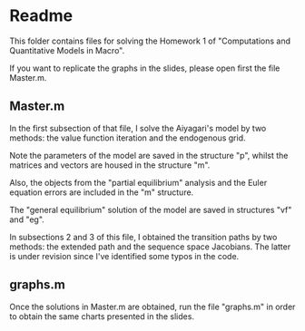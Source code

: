 # Readme

This folder contains files for solving the Homework 1 of "Computations and Quantitative Models in Macro". 

If you want to replicate the graphs in the slides, please open first the file Master.m.

## Master.m

In the first subsection of that file, I solve the Aiyagari's model by two methods: the value function iteration and the endogenous grid. 

Note the parameters of the model are saved in the structure "p", whilst the matrices and vectors are housed in the structure "m". 

Also, the objects from the "partial equilibrium" analysis and the Euler equation errors are included in the "m" structure. 

The "general equilibrium" solution of the model are saved in structures "vf" and "eg". 

In subsections 2 and 3 of this file, I obtained the transition paths by two methods: the extended path and the sequence space Jacobians. The latter is under revision since I've identified some typos in the code. 

## graphs.m

Once the solutions in Master.m are obtained, run the file "graphs.m" in order to obtain the same charts presented in the slides. 
